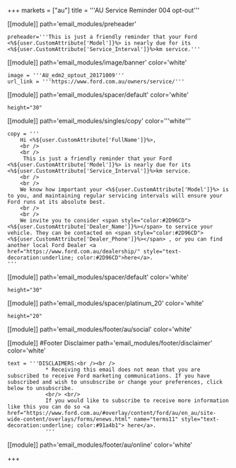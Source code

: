 +++
markets = ["au"]
title = '''AU Service Reminder 004 opt-out'''

[[module]]
path='email_modules/preheader'

	preheader='''This is just a friendly reminder that your Ford <%${user.CustomAttribute['Model']}%> is nearly due for its <%${user.CustomAttribute['Service_Interval']}%>km service.'''


[[module]]
path='email_modules/image/banner'
color='white'

	image = '''AU_edm2_optout_20171009'''
	url_link = '''https://www.ford.com.au/owners/service/'''

[[module]]
path='email_modules/spacer/default'
color='white'

	height="30"

[[module]]
path='email_modules/singles/copy'
color='''white'''

	copy = '''
		Hi <%${user.CustomAttribute['FullName']}%>,
		<br />
		<br />
		 This is just a friendly reminder that your Ford <%${user.CustomAttribute['Model']}%> is nearly due for its <%${user.CustomAttribute['Service_Interval']}%>km service. 
		<br />
		<br />
        We know how important your <%${user.CustomAttribute['Model']}%> is to you, and maintaining regular servicing intervals will ensure your Ford runs at its absolute best.  
    	<br />
    	<br />
    	We invite you to consider <span style="color:#2D96CD"><%${user.CustomAttribute['Dealer_Name']}%></span> to service your vehicle. They can be contacted on <span style="color:#2D96CD"><%${user.CustomAttribute['Dealer_Phone']}%></span> , or you can find another local Ford Dealer <a href="https://www.ford.com.au/dealership/" style="text-decoration:underline; color:#2D96CD">here</a>.
    '''

[[module]]
path='email_modules/spacer/default'
color='white'

	height="30"


[[module]]
path='email_modules/spacer/platinum_20'
color='white'

	height="20"


[[module]]
path='email_modules/footer/au/social'
color='white'

[[module]] #Footer Disclaimer 
path='email_modules/footer/disclaimer'
color='white'

	text = '''DISCLAIMERS:<br /><br />
                * Receiving this email does not mean that you are subscribed to receive Ford marketing communications. If you have subscribed and wish to unsubscribe or change your preferences, click below to unsubscribe.
                <br/> <br/>
                If you would like to subscribe to receive more information like this you can do so <a href="https://www.ford.com.au/#overlay/content/ford/au/en_au/site-wide-content/overlays/forms/enews.html" name="terms11" style="text-decoration:underline; color:#91a4b1"> here</a>.
                '''



[[module]]
path='email_modules/footer/au/online'
color='white'

+++